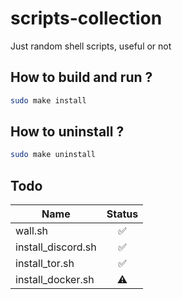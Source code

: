 # scripts-collection

Just random shell scripts, useful or not 

## How to build and run ?

```bash
sudo make install
```

## How to uninstall ?
```bash
sudo make uninstall
```

## Todo

Name           | Status
-------------  | :-------------:
wall.sh | ✅
install_discord.sh | ✅
install_tor.sh | ✅
install_docker.sh | ⚠️
